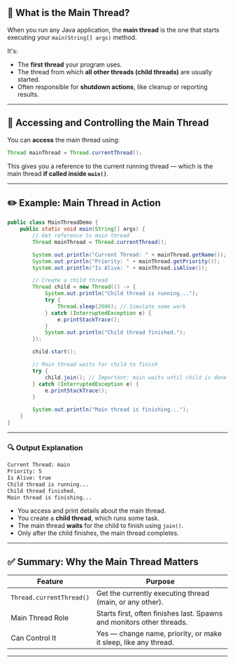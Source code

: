 ## 🧵 What is the **Main Thread**?

When you run any Java application, the **main thread** is the one that starts executing your `main(String[] args)` method.

It's:
- The **first thread** your program uses.
- The thread from which **all other threads (child threads)** are usually started.
- Often responsible for **shutdown actions**, like cleanup or reporting results.

---

## 📌 Accessing and Controlling the Main Thread

You can **access** the main thread using:

```java
Thread mainThread = Thread.currentThread();
```

This gives you a reference to the current running thread — which is the main thread **if called inside `main()`**.

---

## ✏️ Example: Main Thread in Action

```java
public class MainThreadDemo {
    public static void main(String[] args) {
        // Get reference to main thread
        Thread mainThread = Thread.currentThread();

        System.out.println("Current Thread: " + mainThread.getName());
        System.out.println("Priority: " + mainThread.getPriority());
        System.out.println("Is Alive: " + mainThread.isAlive());

        // Create a child thread
        Thread child = new Thread(() -> {
            System.out.println("Child thread is running...");
            try {
                Thread.sleep(2000); // Simulate some work
            } catch (InterruptedException e) {
                e.printStackTrace();
            }
            System.out.println("Child thread finished.");
        });

        child.start();

        // Main thread waits for child to finish
        try {
            child.join(); // Important: main waits until child is done
        } catch (InterruptedException e) {
            e.printStackTrace();
        }

        System.out.println("Main thread is finishing...");
    }
}
```

---

### 🔍 Output Explanation

```bash
Current Thread: main
Priority: 5
Is Alive: true
Child thread is running...
Child thread finished.
Main thread is finishing...
```

- You access and print details about the main thread.
- You create a **child thread**, which runs some task.
- The main thread **waits** for the child to finish using `join()`.
- Only after the child finishes, the main thread completes.

---

## ✅ Summary: Why the Main Thread Matters

| Feature              | Purpose                                                                 |
|----------------------|-------------------------------------------------------------------------|
| `Thread.currentThread()` | Get the currently executing thread (main, or any other).           |
| Main Thread Role     | Starts first, often finishes last. Spawns and monitors other threads.   |
| Can Control It       | Yes — change name, priority, or make it sleep, like any thread.         |

---
